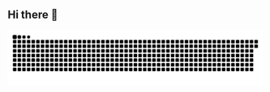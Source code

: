 ## Hi there 👋



![Snake animation](https://github.com/Lucbm99/Lucbm99/blob/output/github-contribution-grid-snake.svg)
</a>
<!--
**AshingtonMunene11/AshingtonMunene11** is a ✨ _special_ ✨ repository because its `README.md` (this file) appears on your GitHub profile.

Here are some ideas to get you started:

- 🔭 I’m currently working on ...
- 🌱 I’m currently learning ...
- 👯 I’m looking to collaborate on ...
- 🤔 I’m looking for help with ...
- 💬 Ask me about ...
- 📫 How to reach me: ...
- 😄 Pronouns: ...
- ⚡ Fun fact: ...
-->
